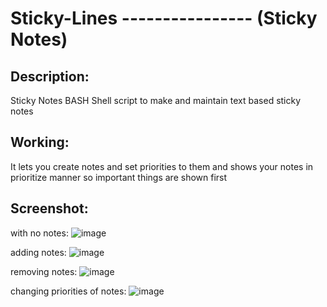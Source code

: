 # Sticky-Lines ---------------- (Sticky Notes) 
## Description:
  Sticky Notes BASH Shell script to make and maintain text based sticky notes

## Working:
  It lets you create notes and set priorities to them and shows your notes in prioritize manner
   so important things are shown first
   
   
## Screenshot:
  with no notes:
  ![image](https://user-images.githubusercontent.com/44476743/63630091-33dfd300-c5e5-11e9-9b70-a398713b8c13.png)
  
  
  adding notes:
  ![image](https://user-images.githubusercontent.com/44476743/63630674-8f14c400-c5eb-11e9-9011-d7290faf7aa3.png)

  
  removing notes:
  ![image](https://user-images.githubusercontent.com/44476743/63630709-e6b32f80-c5eb-11e9-8d5a-29b29bb2ab44.png)
  
  
  changing priorities of notes:
  ![image](https://user-images.githubusercontent.com/44476743/63630741-2f6ae880-c5ec-11e9-8947-21da33f21007.png)

